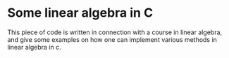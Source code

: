 # Some linear algebra in C

This piece of code is written in connection with a course in linear algebra, and give some examples on how one can implement various methods in linear algebra in c.
